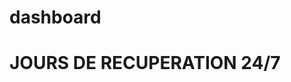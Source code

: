 # dashboard
<!DOCTYPE html>
<html lang="fr">
<head>
    <meta charset="UTF-8">
    <meta name="viewport" content="width=device-width, initial-scale=1.0">
    <title>Dashboard des jours de récupération</title>
    <style>
        /* Styles CSS */
    </style>
    <!-- Inclure jQuery -->
    <script src="https://code.jquery.com/jquery-3.6.0.min.js"></script>
</head>
<body>

<div class="header">
    <h1>JOURS DE RECUPERATION 24/7</h1>
</div>

<!-- Formulaire de connexion -->
<div id="loginForm" style="display: none;">
    <h2>Connexion</h2>
    <input type="text" id="username" placeholder="Nom d'utilisateur"><br>
    <input type="password" id="password" placeholder="Mot de passe"><br>
    <button onclick="login()">Se connecter</button>
</div>

<table id="recuperationTable">
    <!-- Tableau HTML -->
</table>

<script>
    // Nom d'utilisateur et mot de passe autorisés
    const validUsername = "votre_nom_utilisateur";
    const validPassword = "votre_mot_de_passe";

    // Fonction pour afficher le formulaire de connexion
    function showLoginForm() {
        document.getElementById('loginForm').style.display = 'block';
    }

    // Fonction pour masquer le formulaire de connexion
    function hideLoginForm() {
        document.getElementById('loginForm').style.display = 'none';
    }

    // Fonction pour vérifier les informations d'identification
    function login() {
        const username = document.getElementById('username').value;
        const password = document.getElementById('password').value;

        if (username === validUsername && password === validPassword) {
            // Masquer le formulaire de connexion et activer la modification du tableau
            hideLoginForm();
            enableTableEditing();
        } else {
            // Afficher un message d'erreur
            alert('Nom d\'utilisateur ou mot de passe incorrect.');
        }
    }

    // Fonction pour activer la modification du tableau
    function enableTableEditing() {
        // Récupérer le tableau
        const table = document.getElementById('recuperationTable');

        // Ajouter un écouteur d'événement pour capturer les modifications
        table.addEventListener('change', function(event) {
            // Vérifier si l'élément modifié est un champ de saisie de nombre
            if (event.target.tagName === 'INPUT' && event.target.type === 'number') {
                // Mettre à jour le contenu de la cellule avec la nouvelle valeur
                event.target.parentNode.nextElementSibling.textContent = event.target.value;
                
                // Envoyer les données modifiées au serveur avec AJAX (si nécessaire)
            }
        });
    }

    // Afficher le formulaire de connexion au chargement de la page
    window.onload = function() {
        showLoginForm();
    };
</script>

</body>
</html>
